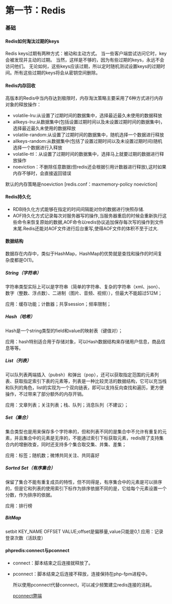 # 第一节：Redis

### 基础

#### Redis如何淘汰过期的keys

Redis keys过期有两种方式：被动和主动方式。
当一些客户端尝试访问它时，key会被发现并主动的过期。
当然，这样是不够的，因为有些过期的keys，永远不会访问他们。 无论如何，这些keys应该过期，所以定时随机测试设置keys的过期时间。所有这些过期的keys将会从密钥空间删除。

#### Redis内存回收

高版本的Redis中当内存达到极限时，内存淘汰策略主要采用了6种方式进行内存对象的释放操作：

- volatile-lru:从设置了过期时间的数据集中，选择最近最久未使用的数据释放
- allkeys-lru:从数据集中(包括设置过期时间以及未设置过期时间的数据集中)，选择最近最久未使用的数据释放
- volatile-random:从设置了过期时间的数据集中，随机选择一个数据进行释放
- allkeys-random:从数据集中(包括了设置过期时间以及未设置过期时间)随机选择一个数据进行入释放
- volatile-ttl：从设置了过期时间的数据集中，选择马上就要过期的数据进行释放操作
- noeviction：不删除任意数据(但redis还会根据引用计数器进行释放),这时如果内存不够时，会直接返回错误

默认的内存策略是noeviction [redis.conf：maxmemory-policy noeviction]

#### Redis持久化

- RDB持久化方式能够在指定的时间间隔能对你的数据进行快照存储.
- AOF持久化方式记录每次对服务器写的操作,当服务器重启的时候会重新执行这些命令来恢复原始的数据,AOF命令以redis协议追加保存每次写的操作到文件末尾.Redis还能对AOF文件进行后台重写,使得AOF文件的体积不至于过大.

#### 数据结构

数据存在内存中，类似于HashMap，HashMap的优势就是查找和操作的时间复杂度都是O(1)。

##### String（字符串）

字符串类型实际上可以是字符串（简单的字符串、复杂的字符串（xml、json）、数字（整数、浮点数）、二进制（图片、音频、视频）），但最大不能超过512M；

应用：缓存功能；计数器；共享session；频率限制；

##### Hash（哈希）

Hash是一个string类型的field和value的映射表（键值对）；

应用：hash特别适合用于存储对象，可以Hash数据结构来存储用户信息，商品信息等等。

##### List（列表）

可以队列表两端插入（pubsh）和弹出（pop），还可以获取指定范围的元素列表、获取指定索引下表的元素等，列表是一种比较灵活的数据结构，它可以充当栈和队列的角色，list的实现为一个双向链表，即可以支持反向查找和遍历，更方便操作，不过带来了部分额外的内存开销。

应用：文章列表；关注列表；栈、队列；消息队列（不建议）；

##### Set（集合）

集合类型也是用来保存多个字符串的，但和列表不同的是集合中不允许有重复的元素，并且集合中的元素是无序的，不能通过索引下标获取元素，redis除了支持集合内的增删改查，同时还支持多个集合取交集、并集、差集；

应用：标签；随机数；微博共同关注、共同喜好

##### Sorted Set（有序集合）

保留了集合不能有重复成员的特性，但不同得是，有序集合中的元素是可以排序的，但是它和列表的使用索引下标作为排序依据不同的是，它给每个元素设置一个分数，作为排序的依据。

应用：排行榜

##### BitMap
setbit KEY_NAME OFFSET VALUE;offset是偏移量,value只能是0,1
应用：记录登录次数（活跃度）



#### phpredis:connect与pconnect

* connect：脚本结束之后连接就释放了。

* pconnect：脚本结束之后连接不释放，连接保持在php-fpm进程中。

  所以使用pconnect代替connect，可以减少频繁建立redis连接的消耗。

  [pconnect弊端](https://www.v2ex.com/t/95635)
